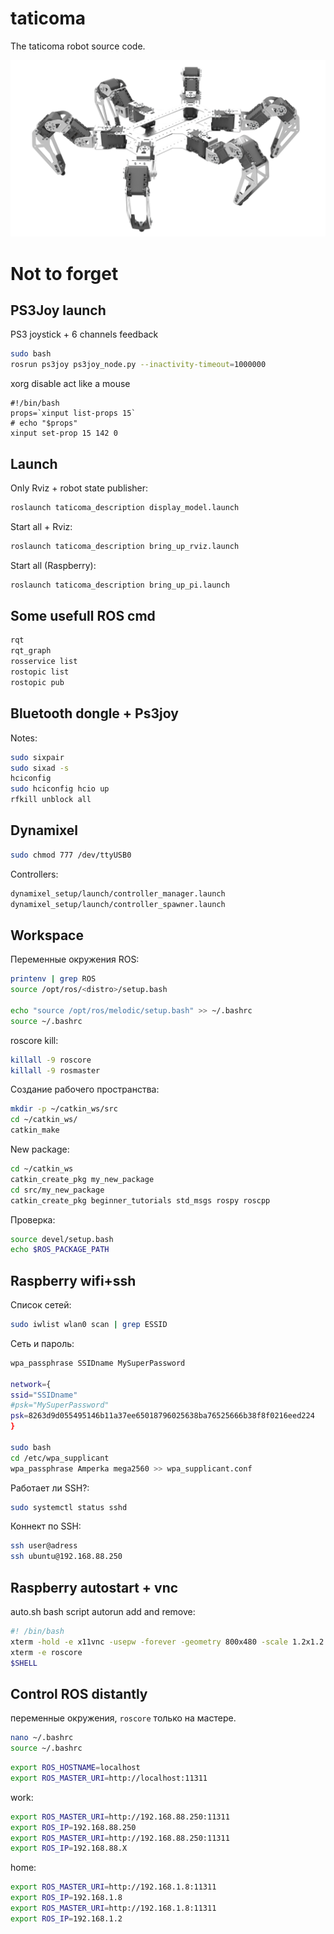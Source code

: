 # taticoma
The taticoma robot source code.

![ttcm](ttcm.png)

# Not to forget

## PS3Joy launch

PS3 joystick + 6 channels feedback
```bash
sudo bash 
rosrun ps3joy ps3joy_node.py --inactivity-timeout=1000000
```
xorg disable act like a mouse
```
#!/bin/bash
props=`xinput list-props 15`
# echo "$props"
xinput set-prop 15 142 0
```

## Launch

Only Rviz + robot state publisher: 
```bash
roslaunch taticoma_description display_model.launch
```

Start all + Rviz: 
```bash
roslaunch taticoma_description bring_up_rviz.launch
```

Start all (Raspberry): 
```bash
roslaunch taticoma_description bring_up_pi.launch
```

## Some usefull ROS cmd

```bash
rqt
rqt_graph
rosservice list
rostopic list
rostopic pub
```
## Bluetooth dongle + Ps3joy

Notes:
```bash
sudo sixpair
sudo sixad -s
hciconfig
sudo hciconfig hcio up
rfkill unblock all
```
## Dynamixel

```bash
sudo chmod 777 /dev/ttyUSB0
```

Controllers:
```bash
dynamixel_setup/launch/controller_manager.launch
dynamixel_setup/launch/controller_spawner.launch
```

## Workspace

Переменные окружения ROS:

```bash
printenv | grep ROS
source /opt/ros/<distro>/setup.bash

echo "source /opt/ros/melodic/setup.bash" >> ~/.bashrc
source ~/.bashrc
```
roscore kill:

```bash
killall -9 roscore
killall -9 rosmaster
```

Создание рабочего пространства:

```bash
mkdir -p ~/catkin_ws/src
cd ~/catkin_ws/
catkin_make
```
New package:

```bash
cd ~/catkin_ws
catkin_create_pkg my_new_package
cd src/my_new_package
catkin_create_pkg beginner_tutorials std_msgs rospy roscpp
```

Проверка:
```bash
source devel/setup.bash
echo $ROS_PACKAGE_PATH
```

## Raspberry wifi+ssh
Список сетей:
```bash
sudo iwlist wlan0 scan | grep ESSID
```
Сеть и пароль:
```bash
wpa_passphrase SSIDname MySuperPassword

network={
ssid="SSIDname"
#psk="MySuperPassword"
psk=8263d9d055495146b11a37ee65018796025638ba76525666b38f8f0216eed224
}

sudo bash
cd /etc/wpa_supplicant
wpa_passphrase Amperka mega2560 >> wpa_supplicant.conf
```
Работает ли SSH?:
```bash
sudo systemctl status sshd
```
Коннект по SSH:
```bash
ssh user@adress
ssh ubuntu@192.168.88.250
```

## Raspberry autostart + vnc

auto.sh bash script autorun add and remove:
```bash
#! /bin/bash
xterm -hold -e x11vnc -usepw -forever -geometry 800x480 -scale 1.2x1.2
xterm -e roscore
$SHELL
```
## Control ROS distantly

переменные окружения, `roscore` только на мастере.
```bash
nano ~/.bashrc 
source ~/.bashrc
```

```bash
export ROS_HOSTNAME=localhost
export ROS_MASTER_URI=http://localhost:11311
```

work:
```bash
export ROS_MASTER_URI=http://192.168.88.250:11311
export ROS_IP=192.168.88.250
export ROS_MASTER_URI=http://192.168.88.250:11311
export ROS_IP=192.168.88.X
```
home:
```bash
export ROS_MASTER_URI=http://192.168.1.8:11311
export ROS_IP=192.168.1.8
export ROS_MASTER_URI=http://192.168.1.8:11311
export ROS_IP=192.168.1.2
```
